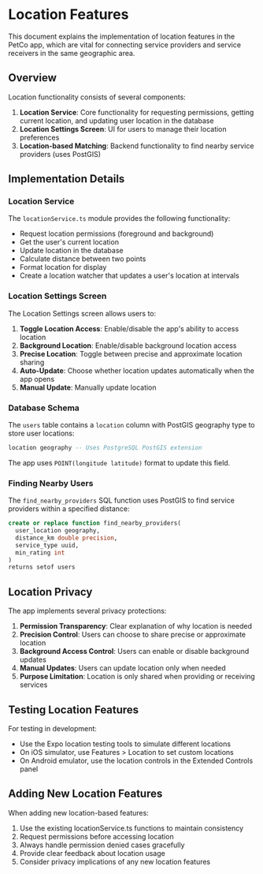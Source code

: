 # Location Features

This document explains the implementation of location features in the PetCo app, which are vital for connecting service providers and service receivers in the same geographic area.

## Overview

Location functionality consists of several components:

1. **Location Service**: Core functionality for requesting permissions, getting current location, and updating user location in the database
2. **Location Settings Screen**: UI for users to manage their location preferences
3. **Location-based Matching**: Backend functionality to find nearby service providers (uses PostGIS)

## Implementation Details

### Location Service

The `locationService.ts` module provides the following functionality:

- Request location permissions (foreground and background)
- Get the user's current location
- Update location in the database
- Calculate distance between two points
- Format location for display
- Create a location watcher that updates a user's location at intervals

### Location Settings Screen

The Location Settings screen allows users to:

1. **Toggle Location Access**: Enable/disable the app's ability to access location
2. **Background Location**: Enable/disable background location access
3. **Precise Location**: Toggle between precise and approximate location sharing
4. **Auto-Update**: Choose whether location updates automatically when the app opens
5. **Manual Update**: Manually update location

### Database Schema

The `users` table contains a `location` column with PostGIS geography type to store user locations:

```sql
location geography -- Uses PostgreSQL PostGIS extension
```

The app uses `POINT(longitude latitude)` format to update this field.

### Finding Nearby Users

The `find_nearby_providers` SQL function uses PostGIS to find service providers within a specified distance:

```sql
create or replace function find_nearby_providers(
  user_location geography,
  distance_km double precision,
  service_type uuid,
  min_rating int
)
returns setof users
```

## Location Privacy

The app implements several privacy protections:

1. **Permission Transparency**: Clear explanation of why location is needed
2. **Precision Control**: Users can choose to share precise or approximate location
3. **Background Access Control**: Users can enable or disable background updates
4. **Manual Updates**: Users can update location only when needed
5. **Purpose Limitation**: Location is only shared when providing or receiving services

## Testing Location Features

For testing in development:
- Use the Expo location testing tools to simulate different locations
- On iOS simulator, use Features > Location to set custom locations
- On Android emulator, use the location controls in the Extended Controls panel

## Adding New Location Features

When adding new location-based features:

1. Use the existing locationService.ts functions to maintain consistency
2. Request permissions before accessing location
3. Always handle permission denied cases gracefully
4. Provide clear feedback about location usage
5. Consider privacy implications of any new location features